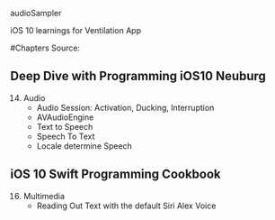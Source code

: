 audioSampler

iOS 10 learnings for Ventilation App

#Chapters Source:

## Deep Dive with Programming iOS10 Neuburg

14. Audio
    - Audio Session: Activation, Ducking, Interruption
    - AVAudioEngine
    - Text to Speech
    - Speech To Text
    - Locale determine Speech


## iOS 10 Swift Programming Cookbook

16. Multimedia
    - Reading Out Text with the default Siri Alex Voice 
